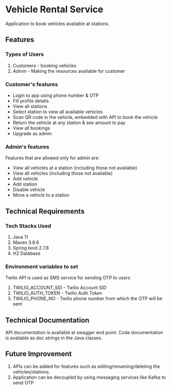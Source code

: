 # Vehicle Rental Service
Application to book vehicles available at stations.

## Features

### Types of Users
1. Customers - booking vehicles
2. Admin - Making the resources available for customer

### Customer's features
- Login to app using phone number & OTP
- Fill profile details
- View all stations
- Select station to view all available vehicles
- Scan QR code in the vehicle, embedded with API to book the vehicle
- Return the vehicle at any station & see amount to pay
- View all bookings
- Upgrade as admin

### Admin's features
Features that are allowed only for admin are:
- View all vehicles at a station (including those not available)
- View all vehicles (including those not available)
- Add vehicle
- Add station
- Disable vehicle
- Move a vehicle to a station

## Technical Requirements

### Tech Stacks Used
1. Java 11
2. Maven 3.8.6
3. Spring boot 2.7.8
4. H2 Database

### Environment variables to set
Twilio API is used as SMS service for sending OTP to users
1. TWILIO_ACCOUNT_SID - Twilio Account SID
2. TWILIO_AUTH_TOKEN - Twilio Auth Token
3. TWILIO_PHONE_NO - Twilio phone number from which the OTP will be sent

## Technical Documentation
API documentation is available at swagger end point.
Code documentation is available as doc strings in the Java classes.

## Future Improvement
1. APIs can be added for features such as editing/renaming/deleting the vehicles/stations.
2. Application can be decoupled by using messaging services like Kafka to send OTP
